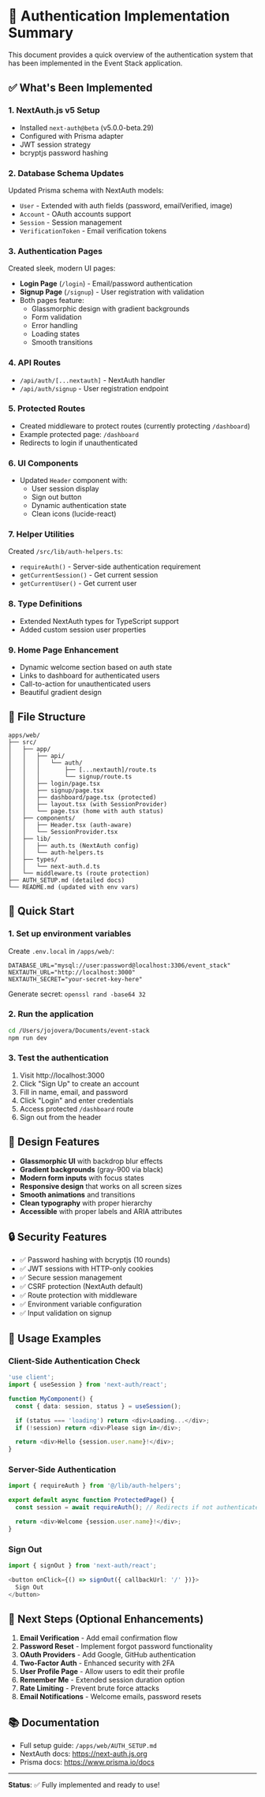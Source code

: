 # 🔐 Authentication Implementation Summary

This document provides a quick overview of the authentication system that has been implemented in the Event Stack application.

## ✅ What's Been Implemented

### 1. **NextAuth.js v5 Setup**

- Installed `next-auth@beta` (v5.0.0-beta.29)
- Configured with Prisma adapter
- JWT session strategy
- bcryptjs password hashing

### 2. **Database Schema Updates**

Updated Prisma schema with NextAuth models:

- `User` - Extended with auth fields (password, emailVerified, image)
- `Account` - OAuth accounts support
- `Session` - Session management
- `VerificationToken` - Email verification tokens

### 3. **Authentication Pages**

Created sleek, modern UI pages:

- **Login Page** (`/login`) - Email/password authentication
- **Signup Page** (`/signup`) - User registration with validation
- Both pages feature:
  - Glassmorphic design with gradient backgrounds
  - Form validation
  - Error handling
  - Loading states
  - Smooth transitions

### 4. **API Routes**

- `/api/auth/[...nextauth]` - NextAuth handler
- `/api/auth/signup` - User registration endpoint

### 5. **Protected Routes**

- Created middleware to protect routes (currently protecting `/dashboard`)
- Example protected page: `/dashboard`
- Redirects to login if unauthenticated

### 6. **UI Components**

- Updated `Header` component with:
  - User session display
  - Sign out button
  - Dynamic authentication state
  - Clean icons (lucide-react)

### 7. **Helper Utilities**

Created `/src/lib/auth-helpers.ts`:

- `requireAuth()` - Server-side authentication requirement
- `getCurrentSession()` - Get current session
- `getCurrentUser()` - Get current user

### 8. **Type Definitions**

- Extended NextAuth types for TypeScript support
- Added custom session user properties

### 9. **Home Page Enhancement**

- Dynamic welcome section based on auth state
- Links to dashboard for authenticated users
- Call-to-action for unauthenticated users
- Beautiful gradient design

## 📂 File Structure

```
apps/web/
├── src/
│   ├── app/
│   │   ├── api/
│   │   │   └── auth/
│   │   │       ├── [...nextauth]/route.ts
│   │   │       └── signup/route.ts
│   │   ├── login/page.tsx
│   │   ├── signup/page.tsx
│   │   ├── dashboard/page.tsx (protected)
│   │   ├── layout.tsx (with SessionProvider)
│   │   └── page.tsx (home with auth status)
│   ├── components/
│   │   ├── Header.tsx (auth-aware)
│   │   └── SessionProvider.tsx
│   ├── lib/
│   │   ├── auth.ts (NextAuth config)
│   │   └── auth-helpers.ts
│   ├── types/
│   │   └── next-auth.d.ts
│   └── middleware.ts (route protection)
├── AUTH_SETUP.md (detailed docs)
└── README.md (updated with env vars)
```

## 🚀 Quick Start

### 1. Set up environment variables

Create `.env.local` in `/apps/web/`:

```env
DATABASE_URL="mysql://user:password@localhost:3306/event_stack"
NEXTAUTH_URL="http://localhost:3000"
NEXTAUTH_SECRET="your-secret-key-here"
```

Generate secret: `openssl rand -base64 32`

### 2. Run the application

```bash
cd /Users/jojovera/Documents/event-stack
npm run dev
```

### 3. Test the authentication

1. Visit http://localhost:3000
2. Click "Sign Up" to create an account
3. Fill in name, email, and password
4. Click "Login" and enter credentials
5. Access protected `/dashboard` route
6. Sign out from the header

## 🎨 Design Features

- **Glassmorphic UI** with backdrop blur effects
- **Gradient backgrounds** (gray-900 via black)
- **Modern form inputs** with focus states
- **Responsive design** that works on all screen sizes
- **Smooth animations** and transitions
- **Clean typography** with proper hierarchy
- **Accessible** with proper labels and ARIA attributes

## 🔒 Security Features

- ✅ Password hashing with bcryptjs (10 rounds)
- ✅ JWT sessions with HTTP-only cookies
- ✅ Secure session management
- ✅ CSRF protection (NextAuth default)
- ✅ Route protection with middleware
- ✅ Environment variable configuration
- ✅ Input validation on signup

## 📖 Usage Examples

### Client-Side Authentication Check

```typescript
'use client';
import { useSession } from 'next-auth/react';

function MyComponent() {
  const { data: session, status } = useSession();

  if (status === 'loading') return <div>Loading...</div>;
  if (!session) return <div>Please sign in</div>;

  return <div>Hello {session.user.name}!</div>;
}
```

### Server-Side Authentication

```typescript
import { requireAuth } from '@/lib/auth-helpers';

export default async function ProtectedPage() {
  const session = await requireAuth(); // Redirects if not authenticated

  return <div>Welcome {session.user.name}!</div>;
}
```

### Sign Out

```typescript
import { signOut } from 'next-auth/react';

<button onClick={() => signOut({ callbackUrl: '/' })}>
  Sign Out
</button>
```

## 🎯 Next Steps (Optional Enhancements)

1. **Email Verification** - Add email confirmation flow
2. **Password Reset** - Implement forgot password functionality
3. **OAuth Providers** - Add Google, GitHub authentication
4. **Two-Factor Auth** - Enhanced security with 2FA
5. **User Profile Page** - Allow users to edit their profile
6. **Remember Me** - Extended session duration option
7. **Rate Limiting** - Prevent brute force attacks
8. **Email Notifications** - Welcome emails, password resets

## 📚 Documentation

- Full setup guide: `/apps/web/AUTH_SETUP.md`
- NextAuth docs: https://next-auth.js.org
- Prisma docs: https://www.prisma.io/docs

---

**Status**: ✅ Fully implemented and ready to use!
